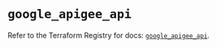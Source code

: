 # `google_apigee_api`

Refer to the Terraform Registry for docs: [`google_apigee_api`](https://registry.terraform.io/providers/hashicorp/google/6.22.0/docs/resources/apigee_api).
